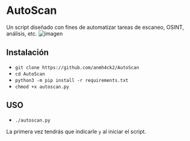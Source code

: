 # AutoScan
Un script diseñado con fines de automatizar tareas de escaneo, OSINT, análisis, etc.
![imagen](https://user-images.githubusercontent.com/116729095/202274973-fff8e9ea-3cf1-4e4b-92d8-25e5d15c5ff5.png)


## Instalación
- `git clone https://github.com/anmh4ck2/AutoScan`
- `cd AutoScan`
- `python3 -m pip install -r requirements.txt`
- `chmod +x autoscan.py`

## USO
- `./autoscan.py`

La primera vez tendrás que indicarle `y` al iniciar el script.
